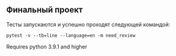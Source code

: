 ## Финальный проект

Тесты запускаются и успешно проходят следующей командой:

`pytest -v --tb=line --language=en -m need_review`

Requires python 3.9.1 and higher
